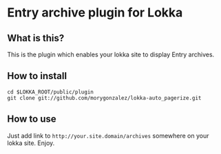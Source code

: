 # Entry archive plugin for Lokka

## What is this?

This is the plugin which enables your lokka site to display Entry archives.

## How to install

```
cd $LOKKA_ROOT/public/plugin
git clone git://github.com/morygonzalez/lokka-auto_pagerize.git
```

## How to use

Just add link to `http://your.site.domain/archives` somewhere on your lokka site. Enjoy.
